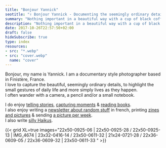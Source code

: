 ```yaml
---
title: "Bonjour Yannick"
seotitle: "✌️ Bonjour Yannick - Documenting the seemingly ordinary details"
summary: "Nothing important in a beautiful way with a cup of black coffee"
description: "Nothing important in a beautiful way with a cup of black coffee"
date: 2017-10-26T22:57:50+02:00
draft: false
hideSubscribe: true
type: index
resources:
- src: "*.webp"
- src: "cover.webp"
  name: "cover"
---
```


Bonjour, my name is Yannick.
I am a documentary style photographer based in Finistère, France.  
I love to capture the beautiful, seemingly ordinary details, to highlight the small gestures of daily life and more simply lives as they happen.  
I often wander with a camera, a pencil and/or a small notebook.

I do enjoy [telling stories](/posts), [capturing moments](/daily) & [reading books](/books).  
I also enjoy writing a [newsletter about random stuff](/bonjour) in french, printing [zines and pictures](/shop) & sending [a picture per week](/details).  
I also write [silly Haikus](/haikus).

{{< grid XL=true images="22x50-0925-06 | 22x50-0925-28 / 22x50-0925-13 | IMG_4674 | 23x32-0416-14 / 23x50-0611-32 | 21x24-0721-28 / 22x36-0609-05 / 22x36-0609-32 | 23x50-0611-33 " >}}
